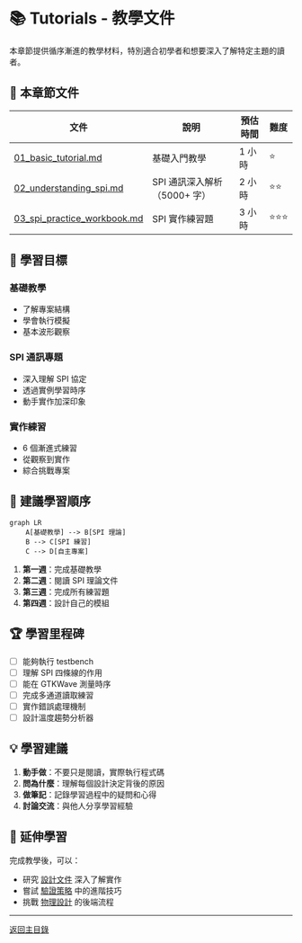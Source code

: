 # 📚 Tutorials - 教學文件

本章節提供循序漸進的教學材料，特別適合初學者和想要深入了解特定主題的讀者。

## 📖 本章節文件

| 文件 | 說明 | 預估時間 | 難度 |
|------|------|----------|------|
| [01_basic_tutorial.md](01_basic_tutorial.md) | 基礎入門教學 | 1 小時 | ⭐ |
| [02_understanding_spi.md](02_understanding_spi.md) | SPI 通訊深入解析（5000+ 字） | 2 小時 | ⭐⭐ |
| [03_spi_practice_workbook.md](03_spi_practice_workbook.md) | SPI 實作練習題 | 3 小時 | ⭐⭐⭐ |

## 🎯 學習目標

### 基礎教學
- 了解專案結構
- 學會執行模擬
- 基本波形觀察

### SPI 通訊專題
- 深入理解 SPI 協定
- 透過實例學習時序
- 動手實作加深印象

### 實作練習
- 6 個漸進式練習
- 從觀察到實作
- 綜合挑戰專案

## 📝 建議學習順序

```mermaid
graph LR
    A[基礎教學] --> B[SPI 理論]
    B --> C[SPI 練習]
    C --> D[自主專案]
```

1. **第一週**：完成基礎教學
2. **第二週**：閱讀 SPI 理論文件
3. **第三週**：完成所有練習題
4. **第四週**：設計自己的模組

## 🏆 學習里程碑

- [ ] 能夠執行 testbench
- [ ] 理解 SPI 四條線的作用
- [ ] 能在 GTKWave 測量時序
- [ ] 完成多通道讀取練習
- [ ] 實作錯誤處理機制
- [ ] 設計溫度趨勢分析器

## 💡 學習建議

1. **動手做**：不要只是閱讀，實際執行程式碼
2. **問為什麼**：理解每個設計決定背後的原因
3. **做筆記**：記錄學習過程中的疑問和心得
4. **討論交流**：與他人分享學習經驗

## 🔗 延伸學習

完成教學後，可以：
- 研究 [設計文件](../02_design/) 深入了解實作
- 嘗試 [驗證策略](../03_verification/) 中的進階技巧
- 挑戰 [物理設計](../05_implementation/) 的後端流程

---

[返回主目錄](../README.md)